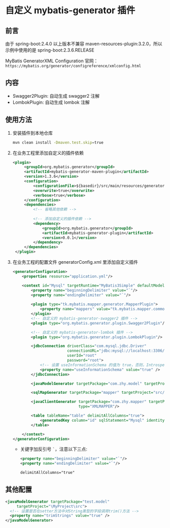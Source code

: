 # 自定义 mybatis-generator 插件

## 前言
由于 spring-boot:2.4.0 以上版本不兼容 maven-resources-plugin:3.2.0，所以示例中使用的是 spring-boot:2.3.6.RELEASE

MyBatis GeneratorXML Configuration 官网：```https://mybatis.org/generator/configreference/xmlconfig.html```

## 内容
- Swagger2Plugin: 自动生成 swagger2 注解
- LombokPlugin: 自动生成 lombok 注解

## 使用方法
1. 安装插件到本地仓库
   ```bash
   mvn clean install -Dmaven.test.skip=true
   ```
2. 在业务工程里添加自定义的插件依赖
   ```xml
   <plugin>
        <groupId>org.mybatis.generator</groupId>
        <artifactId>mybatis-generator-maven-plugin</artifactId>
        <version>1.3.6</version>
        <configuration>
            <configurationFile>${basedir}/src/main/resources/generator/generatorConfig.xml</configurationFile>
            <overwrite>true</overwrite>
            <verbose>true</verbose>
        </configuration>
        <dependencies>
            <!-- 省略其他依赖 -->
            
            <!-- 添加自定义的插件依赖 -->
            <dependency>
                <groupId>org.mybatis.generator</groupId>
                <artifactId>mybatis-generator-plugin</artifactId>
                <version>0.0.1</version>
            </dependency>
        </dependencies>
    </plugin>
   ```
3. 在业务工程的配置文件 generatorConfig.xml 里添加自定义插件
   ```xml
   <generatorConfiguration>
       <properties resource="application.yml"/>

       <context id="Mysql" targetRuntime="MyBatis3Simple" defaultModelType="flat">
           <property name="beginningDelimiter" value="`"/>
           <property name="endingDelimiter" value="`"/>
          
           <plugin type="tk.mybatis.mapper.generator.MapperPlugin">
               <property name="mappers" value="tk.mybatis.mapper.common.Mapper"/>
           </plugin>
           <!-- 自定义的 mybatis-generator-swagger2 插件 -->
           <plugin type="org.mybatis.generator.plugin.Swagger2Plugin"/>

           <!-- 自定义的 mybatis-generator-lombok 插件 -->
           <plugin type="org.mybatis.generator.plugin.LombokPlugin"/>

           <jdbcConnection driverClass="com.mysql.jdbc.Driver"
                           connectionURL="jdbc:mysql://localhost:3306/database?useSSL=false"
                           userId="root"
                           password="root">
               <!-- 设置 useInformationSchema 的值为 true，否则，IntrospectedTable 取到的表 comment 为空字符串 -->
               <property name="useInformationSchema" value="true" />
           </jdbcConnection>

           <javaModelGenerator targetPackage="com.zhy.model" targetProject="src/main/java"/>

           <sqlMapGenerator targetPackage="mapper" targetProject="src/main/resources"/>

           <javaClientGenerator targetPackage="com.zhy.mapper" targetProject="src/main/java"
                                type="XMLMAPPER"/>

           <table tableName="table" delimitAllColumns="true">
               <generatedKey column="id" sqlStatement="Mysql" identity="true"/>
           </table>

       </context>
   </generatorConfiguration>
   ```
   
   - 关键字加反引号 ``` ` ```，注意以下三点:
      ```xml
      <property name="beginningDelimiter" value="`"/>
      <property name="endingDelimiter" value="`"/>

      delimitAllColumns="true"
      ```

## 其他配置

```xml
<javaModelGenerator targetPackage="test.model"
     targetProject="\MyProject\src">
  <!-- 设置是否在setter方法中对String类型的字段调用trim()方法 -->
  <property name="trimStrings" value="true" />
</javaModelGenerator>
```

